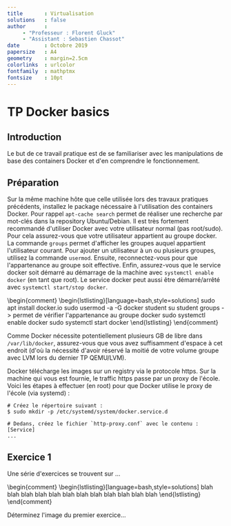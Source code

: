 ```yaml
---
title       : Virtualisation
solutions   : false
author      :
     - "Professeur : Florent Gluck"
     - "Assistant : Sebastien Chassot"
date        : Octobre 2019
papersize   : A4
geometry    : margin=2.5cm
colorlinks  : urlcolor
fontfamily  : mathptmx
fontsize    : 10pt
---
```


# TP Docker basics

## Introduction

Le but de ce travail pratique est de se familiariser avec les manipulations de base des containers Docker et d'en comprendre le fonctionnement.

## Préparation

Sur la même machine hôte que celle utilisée lors des travaux pratiques précédents, installez le package nécessaire à l'utilisation des containers Docker. Pour rappel `apt-cache search` permet de réaliser une recherche par mot-clés dans la repository Ubuntu/Debian.
Il est très fortement recommandé d'utiliser Docker avec votre utilisateur normal (pas root/sudo). Pour cela assurez-vous que votre utilisateur appartient au groupe docker. La commande `groups` permet d'afficher les groupes auquel appartient l'utilisateur courant. Pour ajouter un utilisateur à un ou plusieurs groupes, utilisez la commande `usermod`. Ensuite, reconnectez-vous pour que l'appartenance au groupe soit effective.
Enfin, assurez-vous que le service docker soit démarré au démarrage de la machine avec `systemctl enable docker` (en tant que root). Le service docker peut aussi être démarré/arrêté avec `systemctl start/stop docker`.

\begin{comment}
\begin{lstlisting}[language=bash,style=solutions]
sudo apt install docker.io
sudo usermod -a -G docker student
su student
groups -> permet de vérifier l'appartenance au groupe docker
sudo systemctl enable docker
sudo systemctl start docker
\end{lstlisting}
\end{comment}

Comme Docker nécessite potentiellement plusieurs GB de libre dans `/var/lib/docker`, assurez-vous que vous avez suffisamment d'espace à cet endroit (d'où la nécessité d'avoir réservé la moitié de votre volume groupe avec LVM lors du dernier TP QEMU/LVM).

Docker télécharge les images sur un registry via le protocole https. Sur la machine qui vous est fournie, le traffic https passe par un proxy de l'école. Voici les étapes à effectuer (en root) pour que Docker utilise le proxy de l'école (via systemd) :

```
# Créez le répertoire suivant :
$ sudo mkdir -p /etc/systemd/system/docker.service.d

# Dedans, créez le fichier `http-proxy.conf` avec le contenu :
[Service]
...
```

## Exercice 1

Une série d'exercices se trouvent sur ...

\begin{comment}
\begin{lstlisting}[language=bash,style=solutions]
blah blah blah
blah blah blah
blah blah blah
blah blah blah
\end{lstlisting}
\end{comment}

Déterminez l'image du premier exercice...
